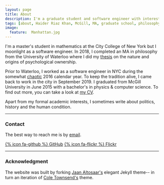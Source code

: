 ```yaml
---
layout: page
title: About
description: I'm a graduate student and software engineer with interests in math, physics and philosophy.
tags: [about, Haider Riaz Khan, McGill, MA, graduate school, philosophy, Waterloo, physics, computer science, quantum information theory, quantum theory, cognitive science, politics]
image:
  feature:  Manhattan.jpg
---
```

I'm a master's student in mathematics at the City College of New York but I moonlight as a software engineer. In 2018, I completed an MA in philosophy from the University of Waterloo where I did my <a href="{{site.url}}/papers/Property-Thesis.pdf">thesis</a> on the nature and origins of psychological ownership.

Prior to Waterloo, I worked as a software engineer in NYC during the somewhat [chaotic]({{site.url}}/images/Moby-Dick-Grand-Elections.png) 2016 calendar year. To keep the tradition alive, I came back to work in the city in September 2019. I graduated from McGill University in June 2015 with a bachelor's in physics & computer science. To find out more, you can take a look at <a href="{{site.url}}/CV.pdf">my CV</a>.

 Apart from my formal academic interests, I sometimes write about politics, history and the human condition.
   

---

### Contact

The best way to reach me is by <a href="mailto:haiderriazkhan-at-gmail-dot-com">email</a>.

[{% icon fa-github %} GitHub](https://github.com/haiderriazkhan)
[{% icon fa-flickr %} Flickr](https://www.flickr.com/photos/135656155@N08/albums)

---

### Acknowledgment

The website was built by forking [Jaan Altosaar's](https://jaan.io/) elegant Jekyll theme-- in turn an iteration of [Cole Townsend's](http://coletownsend.com/) theme.